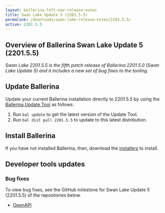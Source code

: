 ```yaml
---
layout: ballerina-left-nav-release-notes
title: Swan Lake Update 5 (2201.5.5)
permalink: /downloads/swan-lake-release-notes/2201.5.5/
active: 2201.5.5
---
```


## Overview of Ballerina Swan Lake Update 5 (2201.5.5)

<em>Swan Lake 2201.5.5 is the fifth patch release of Ballerina 2201.5.0 (Swan Lake Update 5) and it includes a new set of bug fixes to the tooling.</em>

## Update Ballerina

Update your current Ballerina installation directly to 2201.5.5 by using the [Ballerina Update Tool](/learn/update-tool/) as follows.

1. Run `bal update` to get the latest version of the Update Tool.
2. Run `bal dist pull 2201.5.5` to update to this latest distribution.

## Install Ballerina

If you have not installed Ballerina, then, download the [installers](/downloads/#swanlake) to install.

## Developer tools updates

### Bug fixes

To view bug fixes, see the GitHub milestone for Swan Lake Update 5 (2201.5.5) of the repositories below.

- [OpenAPI](https://github.com/ballerina-platform/ballerina-library/issues?q=is%3Aissue+label%3Amodule%2Fopenapi-tools+milestone%3A2201.5.5+is%3Aclosed)